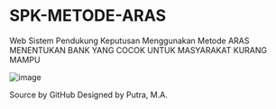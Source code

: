 # SPK-METODE-ARAS
Web Sistem Pendukung Keputusan Menggunakan Metode ARAS MENENTUKAN BANK YANG COCOK UNTUK MASYARAKAT KURANG MAMPU 

![image](https://github.com/PatrickkkKing/SPK-METODE-ARAS/assets/116421423/04197200-b3bb-47b8-9fb4-b9c801b7ae7e)

Source by GitHub
Designed by Putra, M.A.
